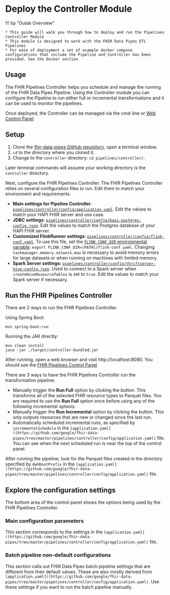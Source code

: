 # Deploy the Controller Module

!!! tip "Guide Overview"

    * This guide will walk you through how to deploy and run the Pipelines Controller Module
    * This module is designed to work with the FHIR Data Pipes ETL Pipelines
    * For ease of deployment a set of example docker compose configurations that include the Pipeline and Controller has been provided. See the Docker section

## Usage

The FHIR Pipelines Controller helps you schedule and manage the running of the FHIR Data Pipes Pipeline. Using the Controller module you can configure the Pipeline to run either full or incremental transformations and it can be used to monitor the pipelines.

Once deployed, the Controller can be managed via the cmd-line or [Web Control Panel](./additional#web-control-panel).

## Setup

1.  Clone the
    [fhir-data-pipes GitHub repository](https://github.com/google/fhir-data-pipes),
    open a terminal window.
2.  `cd` to the directory where you cloned it.
3.  Change to the `controller` directory: `cd pipelines/controller/`.

Later terminal commands will assume your working directory is the `controller`
directory.

Next, configure the FHIR Pipelines Controller. The FHIR Pipelines Controller
relies on several configuration files to run. Edit them to match your
environment and requirements.

- **Main settings for Pipeline Controller**: [`pipelines/controller/config/application.yaml`](https://github.com/google/fhir-data-pipes/tree/master/pipelines/controller/config/application.yaml). Edit the values to match your HAPI FHIR server and use case.
- **JDBC settings**: [`pipelines/controller/config/hapi-postgres-config.json`](https://github.com/google/fhir-data-pipes/tree/master/pipelines/controller/config/hapi-postgres-config.json). Edit the values to match the Postgres database of your HAPI FHIR server.
- **Customized FlinkRunner settings**: [`pipelines/controller/config/flink-conf.yaml`](https://github.com/google/fhir-data-pipes/tree/master/pipelines/controller/config/flink-conf.yaml). To use this file, set the [`FLINK_CONF_DIR` environmental variable](https://nightlies.apache.org/flink/flink-docs-master/docs/deployment/config/):
    `export FLINK_CONF_DIR=[PATH]/flink-conf.yaml`. Changing
    `taskmanager.memory.network.max` is necessary to avoid memory errors for
    large datasets or when running on machines with limited memory.
- **Spark Server settings:** [`pipelines/controller/config/thriftserver-hive-config.json`](https://github.com/google/fhir-data-pipes/tree/master/pipelines/controller/config/thriftserver-hive-config.json). Used to connect to a Spark server when `createHiveResourceTables` is set to `true`. Edit the values to match your Spark server if necessary.

## Run the FHIR Pipelines Controller

There are 2 ways to run the FHIR Pipelines Controller.

Using Spring Boot:

```
mvn spring-boot:run
```

Running the JAR directly:

```
mvn clean install
java -jar ./target/controller-bundled.jar
```

After running, open a web browser and visit http://localhost:8080. You should
see the [FHIR Pipelines Control Panel](./additional#web-control-panel).

There are 3 ways to have the FHIR Pipelines Controller run the transformation
pipeline:

- Manually trigger the **Run Full** option by clicking the button. This
  transforms all of the selected FHIR resource types to Parquet files. You are
  required to use the **Run Full** option once before using any of the following
  incremental options.
- Manually trigger the **Run Incremental** option by clicking the button. This
  only outputs resources that are new or changed since the last run.
- Automatically scheduled incremental runs, as specified by
  `incrementalSchedule` in the `[application.yaml]((https://github.com/google/fhir-data-pipes/tree/master/pipelines/controller/config/application.yaml)` file. You can see when the
  next scheduled run is near the top of the control panel.

After running the pipeline, look for the Parquet files created in the directory
specified by `dwhRootPrefix` in the `[application.yaml]((https://github.com/google/fhir-data-pipes/tree/master/pipelines/controller/config/application.yaml)` file.

## Explore the configuration settings

The bottom area of the control panel shows the options being used by the FHIR
Pipelines Controller.

### Main configuration parameters

This section corresponds to the settings in the `[application.yaml]((https://github.com/google/fhir-data-pipes/tree/master/pipelines/controller/config/application.yaml)` file.

### Batch pipeline non-default configurations

This section calls out FHIR Data Pipes batch pipeline settings that are
different from their default values. These are also mostly derived from
`[application.yaml]((https://github.com/google/fhir-data-pipes/tree/master/pipelines/controller/config/application.yaml)`. Use these settings if you want to run the batch pipeline
manually.